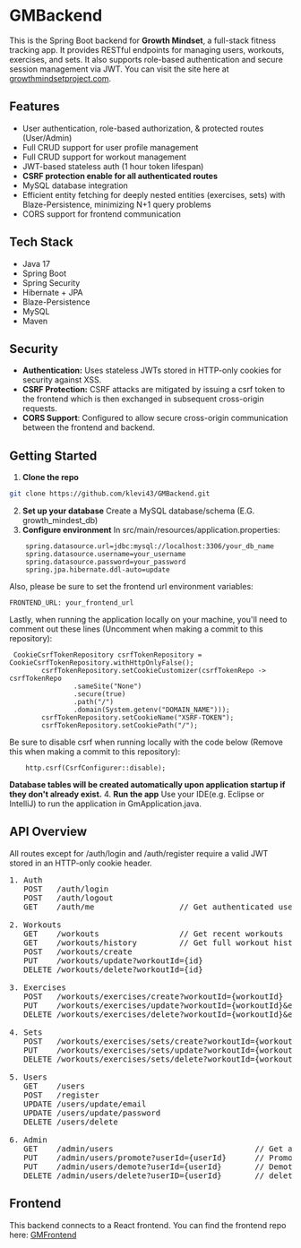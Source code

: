 # GMBackend

This is the Spring Boot backend for **Growth Mindset**, a full-stack fitness tracking app. It provides RESTful endpoints for managing users, workouts, exercises, and sets. It also supports role-based authentication and secure session management via JWT.
You can visit the site here at [growthmindsetproject.com](https://growthmindsetproject.com/).
## Features

- User authentication, role-based authorization, & protected routes (User/Admin)
- Full CRUD support for user profile management
- Full CRUD support for workout management
- JWT-based stateless auth (1 hour token lifespan)
- **CSRF protection enable for all authenticated routes**
- MySQL database integration
- Efficient entity fetching for deeply nested entities (exercises, sets) with Blaze-Persistence, minimizing N+1 query problems
- CORS support for frontend communication

## Tech Stack

- Java 17
- Spring Boot
- Spring Security
- Hibernate + JPA
- Blaze-Persistence
- MySQL
- Maven

## Security

- **Authentication:** Uses stateless JWTs stored in HTTP-only cookies for security against XSS.
- **CSRF Protection:** CSRF attacks are mitigated by issuing a csrf token to the frontend which is then exchanged in subsequent cross-origin requests.
- **CORS Support**: Configured to allow secure cross-origin communication between the frontend and backend.


## Getting Started

1. **Clone the repo**

```bash
git clone https://github.com/klevi43/GMBackend.git
```
2. **Set up your database**
   Create a MySQL database/schema (E.G. growth_mindest_db)
3. **Configure environment**
   In src/main/resources/application.properties:
```
    spring.datasource.url=jdbc:mysql://localhost:3306/your_db_name
    spring.datasource.username=your_username
    spring.datasource.password=your_password
    spring.jpa.hibernate.ddl-auto=update
```

Also, please be sure to set the frontend url environment variables: 
```
FRONTEND_URL: your_frontend_url

```
Lastly, when running the application locally on your machine, you'll need to comment out these lines (Uncomment when making a commit to this repository):
```
 CookieCsrfTokenRepository csrfTokenRepository = CookieCsrfTokenRepository.withHttpOnlyFalse();
        csrfTokenRepository.setCookieCustomizer(csrfTokenRepo -> csrfTokenRepo
                .sameSite("None")
                .secure(true)
                .path("/")
                .domain(System.getenv("DOMAIN_NAME")));
        csrfTokenRepository.setCookieName("XSRF-TOKEN");
        csrfTokenRepository.setCookiePath("/");
```
Be sure to disable csrf when running locally with the code below (Remove this when making a commit to this repository):
```
    http.csrf(CsrfConfigurer::disable);
```
**Database tables will be created automatically upon application startup if they don't already exist.**
4. **Run the app**
   Use your IDE(e.g. Eclipse or IntelliJ) to run the application in GmApplication.java.

## API Overview
All routes except for /auth/login and /auth/register require a valid JWT stored in an HTTP-only cookie header.
<pre>
1. Auth
   POST   /auth/login  
   POST   /auth/logout
   GET    /auth/me                  // Get authenticated user (used to check if user is logged in)
    
2. Workouts
   GET    /workouts                 // Get recent workouts  
   GET    /workouts/history         // Get full workout history  
   POST   /workouts/create  
   PUT    /workouts/update?workoutId={id}  
   DELETE /workouts/delete?workoutId={id}  
    
3. Exercises
   POST   /workouts/exercises/create?workoutId={workoutId}  
   PUT    /workouts/exercises/update?workoutId={workoutId}&exerciseId={exerciseId}  
   DELETE /workouts/exercises/delete?workoutId={workoutId}&exerciseId={exerciseId}  

4. Sets
   POST   /workouts/exercises/sets/create?workoutId={workoutId}&exerciseId={exerciseId}  
   PUT    /workouts/exercises/sets/update?workoutId={workoutId}&exerciseId={exerciseId}&setId={setId}  
   DELETE /workouts/exercises/sets/delete?workoutId={workoutId}&exerciseId={exerciseId}&setId={setId} 
    
5. Users
   GET    /users          
   POST   /register 
   UPDATE /users/update/email
   UPDATE /users/update/password
   DELETE /users/delete  
    
6. Admin
   GET    /admin/users                              // Get all users  
   PUT    /admin/users/promote?userId={userId}      // Promote user to admin  
   PUT    /admin/users/demote?userId={userId}       // Demote admin to user  
   DELETE /admin/users/delete?userID={userId}       // delete a user's account  
</pre>

## Frontend
This backend connects to a React frontend. You can find the frontend repo here:
[GMFrontend](https://github.com/klevi43/GMFrontend)
